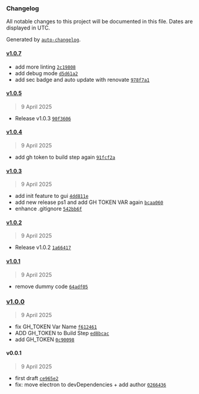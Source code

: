 ### Changelog

All notable changes to this project will be documented in this file. Dates are displayed in UTC.

Generated by [`auto-changelog`](https://github.com/CookPete/auto-changelog).

#### [v1.0.7](https://github.com/containerguy/lan_installer/compare/v1.0.5...v1.0.7)

- add more linting [`2c19808`](https://github.com/containerguy/lan_installer/commit/2c1980877152f4dfa579909a1358f8af7889cc3f)
- add debug mode [`d5d61a2`](https://github.com/containerguy/lan_installer/commit/d5d61a23ea6ef0d1bbc3957a8939edec463a4fe9)
- add sec badge and auto update with renovate [`978f7a1`](https://github.com/containerguy/lan_installer/commit/978f7a1ec3b9d493f9b173ab2f615561b25325e7)

#### [v1.0.5](https://github.com/containerguy/lan_installer/compare/v1.0.4...v1.0.5)

> 9 April 2025

- Release v1.0.3 [`90f3606`](https://github.com/containerguy/lan_installer/commit/90f3606ddc9eaa2ad4e7d0f7a78e6d75a8087512)

#### [v1.0.4](https://github.com/containerguy/lan_installer/compare/v1.0.3...v1.0.4)

> 9 April 2025

- add gh token to build step again [`91fcf2a`](https://github.com/containerguy/lan_installer/commit/91fcf2abf1ff4c3245c1b49e2d07bcf0b9824a19)

#### [v1.0.3](https://github.com/containerguy/lan_installer/compare/v1.0.2...v1.0.3)

> 9 April 2025

- add init feature to gui [`4dd811e`](https://github.com/containerguy/lan_installer/commit/4dd811e222d5189f12cb61ed9428d0a4132c20b1)
- add new release ps1 and add GH TOKEN VAR again [`bcaa060`](https://github.com/containerguy/lan_installer/commit/bcaa0602de8764481c31b9777358998706f30d96)
- enhance .gitignore [`542bb6f`](https://github.com/containerguy/lan_installer/commit/542bb6ff4e87cc3aed3351ad20899f74583ead45)

#### [v1.0.2](https://github.com/containerguy/lan_installer/compare/v1.0.1...v1.0.2)

> 9 April 2025

- Release v1.0.2 [`1a66417`](https://github.com/containerguy/lan_installer/commit/1a66417cd8dbed303cf30318e142e4fd2c4d8e42)

#### [v1.0.1](https://github.com/containerguy/lan_installer/compare/v1.0.0...v1.0.1)

> 9 April 2025

- remove dummy code [`64adf05`](https://github.com/containerguy/lan_installer/commit/64adf05b02b90072fd863b418f82dc80afc262b0)

### [v1.0.0](https://github.com/containerguy/lan_installer/compare/v0.0.1...v1.0.0)

> 9 April 2025

- fix GH_TOKEN Var Name [`f612461`](https://github.com/containerguy/lan_installer/commit/f612461650373f5f418699dcdda34cd7c3035b55)
- ADD GH_TOKEN to Build Step [`ed8bcac`](https://github.com/containerguy/lan_installer/commit/ed8bcac659174b961304ad10dc6c1037470e866d)
- add GH_TOKEN [`0c90098`](https://github.com/containerguy/lan_installer/commit/0c90098f80dc13dbd86cef47dc645a3f0d185750)

#### v0.0.1

> 9 April 2025

- first draft [`ce965e2`](https://github.com/containerguy/lan_installer/commit/ce965e215b890118fc73fa1ca941682cf9f74d11)
- fix: move electron to devDependencies + add author [`0266436`](https://github.com/containerguy/lan_installer/commit/026643654cfdd7afe1e20b46cf3d10b955a83f28)
